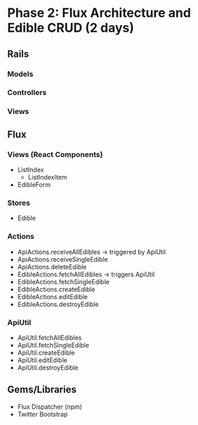 # Phase 2: Flux Architecture and Edible CRUD (2 days)

## Rails
### Models

### Controllers

### Views

## Flux
### Views (React Components)
* ListIndex
  - ListIndexItem
* EdibleForm

### Stores
* Edible

### Actions
* ApiActions.receiveAllEdibles -> triggered by ApiUtil
* ApiActions.receiveSingleEdible
* ApiActions.deleteEdible
* EdibleActions.fetchAllEdibles -> triggers ApiUtil
* EdibleActions.fetchSingleEdible 
* EdibleActions.createEdible
* EdibleActions.editEdible
* EdibleActions.destroyEdible

### ApiUtil
* ApiUtil.fetchAllEdibles
* ApiUtil.fetchSingleEdible
* ApiUtil.createEdible
* ApiUtil.editEdible
* ApiUtil.destroyEdible

## Gems/Libraries
* Flux Dispatcher (npm)
* Twitter Bootstrap

